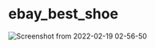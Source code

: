 # ebay_best_shoe



![Screenshot from 2022-02-19 02-56-50](https://user-images.githubusercontent.com/99041001/154779492-900ced1a-ccb3-43f2-830c-476b62eb53e1.png)
